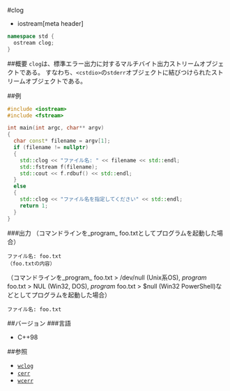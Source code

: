 #clog
* iostream[meta header]

```cpp
namespace std {
  ostream clog;
}
```

##概要
`clog`は、標準エラー出力に対するマルチバイト出力ストリームオブジェクトである。
すなわち、`<cstdio>`の`stderr`オブジェクトに結びつけられたストリームオブジェクトである。

##例
```cpp
#include <iostream>
#include <fstream>

int main(int argc, char** argv)
{
  char const* filename = argv[1];
  if (filename != nullptr)
  {
    std::clog << "ファイル名: " << filename << std::endl;
    std::fstream f(filename);
    std::cout << f.rdbuf() << std::endl;
  }
  else
  {
    std::clog << "ファイル名を指定してください" << std::endl;
    return 1;
  }
}
```

###出力
（コマンドラインを_program_ foo.txtとしてプログラムを起動した場合）
```
ファイル名: foo.txt
（foo.txtの内容）
```

（コマンドラインを_program_ foo.txt > /dev/null (Unix系OS), _program_ foo.txt > NUL (Win32, DOS), _program_ foo.txt > $null (Win32 PowerShell)などとしてプログラムを起動した場合）
```
ファイル名: foo.txt
```

##バージョン
###言語
- C++98

##参照

- [`wclog`](./wclog.md.nolink)
- [`cerr`](./cerr.md)
- [`wcerr`](./wcerr.md.nolink)


